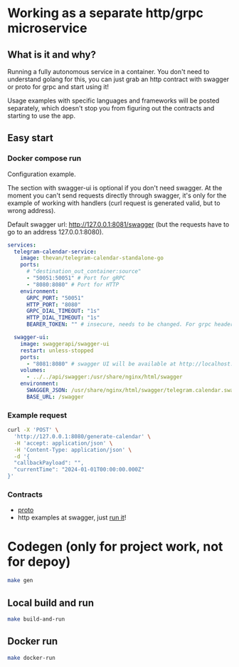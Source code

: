 # Working as a separate http/grpc microservice

## What is it and why?

Running a fully autonomous service in a container. You don't need to understand golang for this, you can just grab an http contract with swagger or proto for grpc and start using it!

Usage examples with specific languages and frameworks will be posted separately, which doesn't stop you from figuring out the contracts and starting to use the app.

## Easy start

### Docker compose run

Configuration example.

The section with swagger-ui is optional if you don't need swagger. At the moment you can't send requests directly through swagger, it's only for the example of working with handlers (curl request is generated valid, but to wrong address).

Default swagger url: http://127.0.0.1:8081/swagger (but the requests have to go to an address 127.0.0.1:8080).

```yml
services:
  telegram-calendar-service:
    image: thevan/telegram-calendar-standalone-go
    ports:
      # "destination_out_container:source"
      - "50051:50051" # Port for gRPC
      - "8080:8080" # Port for HTTP
    environment:
      GRPC_PORT: "50051"
      HTTP_PORT: "8080"
      GRPC_DIAL_TIMEOUT: "1s"
      HTTP_DIAL_TIMEOUT: "1s"
      BEARER_TOKEN: "" # insecure, needs to be changed. For grpc header "authorization", for http "Authorization" (it's just the way it is)

  swagger-ui:
    image: swaggerapi/swagger-ui
    restart: unless-stopped
    ports:
      - "8081:8080" # swagger UI will be available at http://localhost:8081/swagger
    volumes:
      - ../../api/swagger:/usr/share/nginx/html/swagger
    environment:
      SWAGGER_JSON: /usr/share/nginx/html/swagger/telegram.calendar.swagger.json
      BASE_URL: /swagger
```

### Example request

```bash
curl -X 'POST' \
  'http://127.0.0.1:8080/generate-calendar' \
  -H 'accept: application/json' \
  -H 'Content-Type: application/json' \
  -d '{
  "callbackPayload": "",
  "currentTime": "2024-01-01T00:00:00.000Z"
}'
```

### Contracts
- [proto](https://github.com/thevan4/telegram-calendar-examples/blob/main/standalone_service/proto/telegram_calendar.proto)
- http examples at swagger, just [run it](https://hub.docker.com/r/thevan/telegram-calendar-standalone-go)! 

# Codegen (only for project work, not for depoy)
```bash
make gen
```

## Local build and run
```bash
make build-and-run
```

## Docker run
```bash
make docker-run
```
